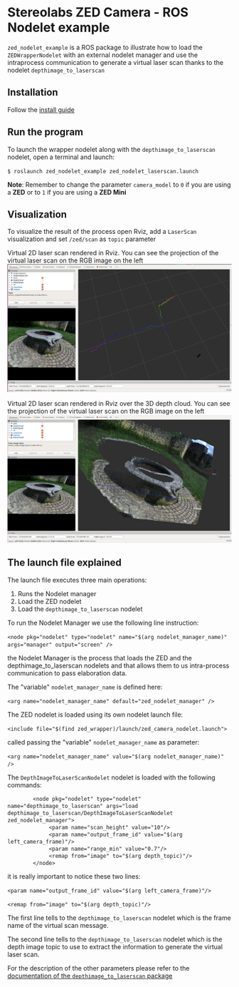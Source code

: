 # Stereolabs ZED Camera - ROS Nodelet example

`zed_nodelet_example` is a ROS package to illustrate how to load the `ZEDWrapperNodelet` with an external nodelet manager and use the intraprocess communication to generate a virtual laser scan thanks to the nodelet `depthimage_to_laserscan`

## Installation

Follow the [install guide](https://github.com/stereolabs/zed-ros-tutorials/tree/master/README.md)

## Run the program

To launch the wrapper nodelet along with the `depthimage_to_laserscan` nodelet, open a terminal and launch:

`$ roslaunch zed_nodelet_example zed_nodelet_laserscan.launch`

**Note**: Remember to change the parameter `camera_model` to `0` if you are using a **ZED** or to `1` if you are using a **ZED Mini**

## Visualization
To visualize the result of the process open Rviz, add a `LaserScan` visualization and set `/zed/scan` as `topic` parameter

Virtual 2D laser scan rendered in Rviz. You can see the projection of the virtual laser scan on the RGB image on the left
![Virtual laser scan rendered in Rviz](images/laserscan.jpg)

Virtual 2D laser scan rendered in Rviz over the 3D depth cloud. You can see the projection of the virtual laser scan on the RGB image on the left
![Virtual laser scan rendered in Rviz on the Depthcloud](images/laserscan-depthcloud.jpg)

## The launch file explained
The launch file executes three main operations:

1. Runs the Nodelet manager
2. Load the ZED nodelet
3. Load the `depthimage_to_laserscan` nodelet

To run the Nodelet Manager we use the following line instruction:

```<node pkg="nodelet" type="nodelet" name="$(arg nodelet_manager_name)"  args="manager" output="screen" />```

the Nodelet Manager is the process that loads the ZED and the depthimage_to_laserscan nodelets and that allows them to us intra-process communication to pass elaboration data. 

The "variable" `nodelet_manager_name` is defined here:

```<arg name="nodelet_manager_name" default="zed_nodelet_manager" />```

The ZED nodelet is loaded using its own nodelet launch file:

```<include file="$(find zed_wrapper)/launch/zed_camera_nodelet.launch">```

called passing the "variable" `nodelet_manager_name` as parameter:

```<arg name="nodelet_manager_name" value="$(arg nodelet_manager_name)" />```

The `DepthImageToLaserScanNodelet` nodelet is loaded with the following commands:
```
        <node pkg="nodelet" type="nodelet" name="depthimage_to_laserscan" args="load depthimage_to_laserscan/DepthImageToLaserScanNodelet zed_nodelet_manager">
             <param name="scan_height" value="10"/>
             <param name="output_frame_id" value="$(arg left_camera_frame)"/>
             <param name="range_min" value="0.7"/>
             <remap from="image" to="$(arg depth_topic)"/>
        </node>
```

it is really important to notice these two lines:

```<param name="output_frame_id" value="$(arg left_camera_frame)"/>```

```<remap from="image" to="$(arg depth_topic)"/>```

The first line tells to the `depthimage_to_laserscan` nodelet which is the frame name of the virtual scan message.

The second line tells to the `depthimage_to_laserscan` nodelet which is the depth image topic to use to extract the information to generate the virtual laser scan. 

For the description of the other parameters please refer to the [documentation of the `depthimage_to_laserscan` package](http://wiki.ros.org/depthimage_to_laserscan)


